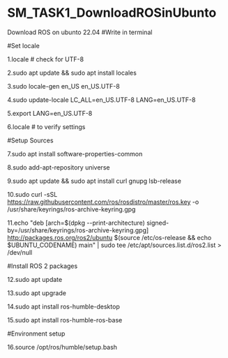 # SM_TASK1_DownloadROSinUbunto
Download ROS on ubunto 22.04 
#Write in terminal 

#Set locale

1.locale  # check for UTF-8

2.sudo apt update && sudo apt install locales

3.sudo locale-gen en_US en_US.UTF-8

4.sudo update-locale LC_ALL=en_US.UTF-8 LANG=en_US.UTF-8

5.export LANG=en_US.UTF-8

6.locale  # to verify settings



#Setup Sources


7.sudo apt install software-properties-common

8.sudo add-apt-repository universe

9.sudo apt update && sudo apt install curl gnupg lsb-release

10.sudo curl -sSL https://raw.githubusercontent.com/ros/rosdistro/master/ros.key -o /usr/share/keyrings/ros-archive-keyring.gpg

11.echo "deb [arch=$(dpkg --print-architecture) signed-by=/usr/share/keyrings/ros-archive-keyring.gpg] http://packages.ros.org/ros2/ubuntu $(source /etc/os-release && echo $UBUNTU_CODENAME) main" | sudo tee /etc/apt/sources.list.d/ros2.list > /dev/null

#Install ROS 2 packages

12.sudo apt update

13.sudo apt upgrade

14.sudo apt install ros-humble-desktop

15.sudo apt install ros-humble-ros-base


#Environment setup


16.source /opt/ros/humble/setup.bash
